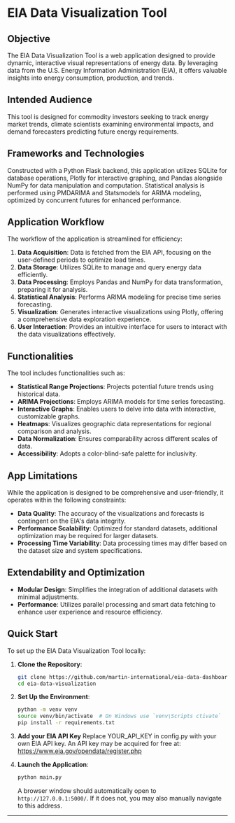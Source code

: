 # EIA Data Visualization Tool

## Objective

The EIA Data Visualization Tool is a web application designed to provide dynamic, interactive visual representations of energy data. By leveraging data from the U.S. Energy Information Administration (EIA), it offers valuable insights into energy consumption, production, and trends.

## Intended Audience

This tool is designed for commodity investors seeking to track energy market trends, climate scientists examining environmental impacts, and demand forecasters predicting future energy requirements.

## Frameworks and Technologies

Constructed with a Python Flask backend, this application utilizes SQLite for database operations, Plotly for interactive graphing, and Pandas alongside NumPy for data manipulation and computation. Statistical analysis is performed using PMDARIMA and Statsmodels for ARIMA modeling, optimized by concurrent futures for enhanced performance.

## Application Workflow

The workflow of the application is streamlined for efficiency:

1. **Data Acquisition**: Data is fetched from the EIA API, focusing on the user-defined periods to optimize load times.
2. **Data Storage**: Utilizes SQLite to manage and query energy data efficiently.
3. **Data Processing**: Employs Pandas and NumPy for data transformation, preparing it for analysis.
4. **Statistical Analysis**: Performs ARIMA modeling for precise time series forecasting.
5. **Visualization**: Generates interactive visualizations using Plotly, offering a comprehensive data exploration experience.
6. **User Interaction**: Provides an intuitive interface for users to interact with the data visualizations effectively.

## Functionalities

The tool includes functionalities such as:

- **Statistical Range Projections**: Projects potential future trends using historical data.
- **ARIMA Projections**: Employs ARIMA models for time series forecasting.
- **Interactive Graphs**: Enables users to delve into data with interactive, customizable graphs.
- **Heatmaps**: Visualizes geographic data representations for regional comparison and analysis.
- **Data Normalization**: Ensures comparability across different scales of data.
- **Accessibility**: Adopts a color-blind-safe palette for inclusivity.

## App Limitations

While the application is designed to be comprehensive and user-friendly, it operates within the following constraints:

- **Data Quality**: The accuracy of the visualizations and forecasts is contingent on the EIA's data integrity.
- **Performance Scalability**: Optimized for standard datasets, additional optimization may be required for larger datasets.
- **Processing Time Variability**: Data processing times may differ based on the dataset size and system specifications.

## Extendability and Optimization

- **Modular Design**: Simplifies the integration of additional datasets with minimal adjustments.
- **Performance**: Utilizes parallel processing and smart data fetching to enhance user experience and resource efficiency.

## Quick Start

To set up the EIA Data Visualization Tool locally:

1. **Clone the Repository**:
   ```sh
   git clone https://github.com/martin-international/eia-data-dashboard.git
   cd eia-data-visualization
   ```

2. **Set Up the Environment**:
   ```sh
   python -m venv venv
   source venv/bin/activate  # On Windows use `venv\Scripts ctivate`
   pip install -r requirements.txt
   ```

3. **Add your EIA API Key**
   Replace YOUR_API_KEY in config.py with your own EIA API key.
   An API key may be acquired for free at: https://www.eia.gov/opendata/register.php

4. **Launch the Application**:
   ```sh
   python main.py
   ```
   A browser window should automatically open to `http://127.0.0.1:5000/`. If it does not, you may also manually navigate to this address.

---